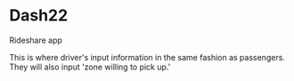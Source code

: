 # Dash22
Rideshare app 

This is where driver's input information in the same fashion as passengers. They will also input 'zone willing to pick up.'
